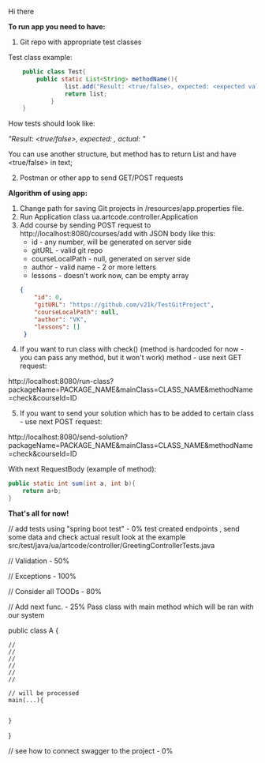 Hi there

**To run app you need to have:**
1. Git repo with appropriate test сlasses

Test class example:
```java
    public class Test{
        public static List<String> methodName(){
                list.add("Result: <true/false>, expected: <expected value>, actual: <actual_value>");
                return list;
            }   
    }
```    
How tests should look like:

_"Result: <true/false>, expected: <expected value>, actual: <actual value>"_
    
You can use another structure, but method has to return List<String>
and have <true/false> in text;

2. Postman or other app to send GET/POST requests

**Algorithm of using app:**
1. Change path for saving Git projects in /resources/app.properties file.
2. Run Application class ua.artcode.controller.Application
3. Add course by sending POST request to http://localhost:8080/courses/add with JSON body like this:
     * id - any number, will be generated on server side
     * gitURL - valid git repo
     * courseLocalPath - null, generated on server side
     * author - valid name - 2 or more letters
     * lessons - doesn't work now, can be empty array
    ```json
    {
        "id": 0, 
        "gitURL": "https://github.com/v21k/TestGitProject", 
        "courseLocalPath": null, 
        "author": "VK", 
        "lessons": [] 
     }
     ```
4. If you want to run class with check() (method is hardcoded for now - you
can pass any method, but it won't work) method - use next GET request:

http://localhost:8080/run-class?packageName=PACKAGE_NAME&mainClass=CLASS_NAME&methodName=check&courseId=ID

5. If you want to send your solution which has to be added to certain class - use next POST request:

http://localhost:8080/send-solution?packageName=PACKAGE_NAME&mainClass=CLASS_NAME&methodName=check&courseId=ID
    
With next RequestBody (example of method):

```java
public static int sum(int a, int b){
    return a+b;
}
```
    
**That's all for now!**
  
// add tests using "spring boot test" - 0%
    test created endpoints , send some data and check actual result
    look at the example src/test/java/ua/artcode/controller/GreetingControllerTests.java
    
    
// Validation - 50%

// Exceptions - 100%

// Consider all TOODs - 80%

// Add next func. - 25%
Pass class with main method which will be ran with our system

public class A {

    //
    //
    // 
    //
    //
    //

    // will be processed
    main(...){
        
    
    }



}


// see how to connect swagger to the project - 0%